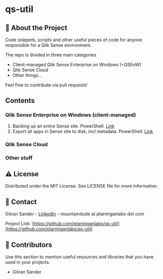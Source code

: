 # qs-util

## :star2: About the Project

Code snippets, scripts and other useful pieces of code for anyone responsible for a Qlik Sense environment.

The repo is divided in three main categories

* Client-managed Qlik Sense Enterprise on Windows (=QSEoW)
* Qlik Sense Cloud
* Other things...

Feel free to contribute via pull requests!

## Contents

### Qlik Sense Enterprise on Windows (client-managed)

1. Backing up an entire Sense site. PowerShell. [Link](https://github.com/ptarmiganlabs/qs-util/blob/main/qseow/backup/qs-backup-system.ps1)
2. Export all apps in Sense site to disk, incl metadata. PowerShell. [Link](https://github.com/ptarmiganlabs/qs-util/blob/main/qseow/export_apps_no_data/qseow_export_apps_no_data-qlik-cli-jwt.ps1)

### Qlik Sense Cloud

### Other stuff

## :warning: License

Distributed under the MIT License. See LICENSE file for more information.

## :handshake: Contact

Göran Sander - [LinkedIn](https://www.linkedin.com/in/gorsan/) - mountaindude at ptarmiganlabs dot com

Project Link: [https://github.com/ptarmiganlabs/qs-util](https://github.com/ptarmiganlabs/qs-util)

## :gem: Contributors

Use this section to mention useful resources and libraries that you have used in your projects.

* Göran Sander
